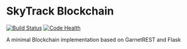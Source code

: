 # SkyTrack Blockchain

[![Build Status](https://travis-ci.org/OneTesseractInMultiverse/SkyTrack.svg?branch=master)](https://travis-ci.org/OneTesseractInMultiverse/SkyTrack)
[![Code Health](https://landscape.io/github/OneTesseractInMultiverse/SkyTrack/master/landscape.svg?style=flat)](https://landscape.io/github/OneTesseractInMultiverse/SkyTrack/master)


A minimal Blockchain implementation based on GarnetREST and Flask
